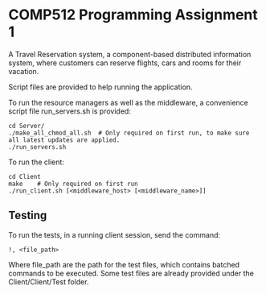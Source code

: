 # COMP512 Programming Assignment 1
A Travel Reservation system, a component-based distributed information system, where customers can reserve flights, cars and rooms for their vacation.

Script files are provided to help running the application. 

To run the resource managers as well as the middleware, a convenience script file run_servers.sh is provided:
```
cd Server/
./make_all_chmod_all.sh  # Only required on first run, to make sure all latest updates are applied.
./run_servers.sh  
```

To run the client:
```
cd Client
make    # Only required on first run
./run_client.sh [<middleware_host> [<middleware_name>]]
```

## Testing
To run the tests, in a running client session, send the command:
```
!, <file_path>
```
Where file_path are the path for the test files, which contains batched commands to be executed. Some test files are already provided under the Client/Client/Test folder.



